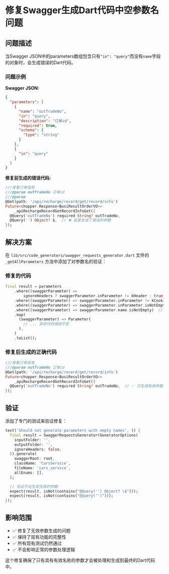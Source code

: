 # 修复Swagger生成Dart代码中空参数名问题

## 问题描述

当Swagger JSON中的parameters数组包含只有`"in": "query"`而没有`name`字段的对象时，会生成错误的Dart代码。

### 问题示例

**Swagger JSON:**
```json
{
  "parameters": [
    {
      "name": "outTradeNo",
      "in": "query",
      "description": "订单id",
      "required": true,
      "schema": {
        "type": "string"
      }
    },
    {
      "in": "query"
    }
  ]
}
```

**修复前生成的错误代码:**
```dart
///查看订单信息
///@param outTradeNo 订单id
///@param
@Get(path: '/api/recharge/record/get/record/info')
Future<chopper.Response<BusiResultOrderVO>>
    _apiRechargeRecordGetRecordInfoGet({
  @Query('outTradeNo') required String? outTradeNo,
  @Query('') Object? $,  // ❌ 这里生成了错误的参数
});
```

## 解决方案

在 `lib/src/code_generators/swagger_requests_generator.dart` 文件的 `_getAllParameters` 方法中添加了对参数名的验证：

### 修复的代码

```dart
final result = parameters
    .where((swaggerParameter) =>
        ignoreHeaders ? swaggerParameter.inParameter != kHeader : true)
    .where((swaggerParameter) => swaggerParameter.inParameter != kCookie)
    .where((swaggerParameter) => swaggerParameter.inParameter.isNotEmpty)
    .where((swaggerParameter) => swaggerParameter.name.isNotEmpty)  // ✅ 新增：过滤空name的参数
    .map(
      (swaggerParameter) => Parameter(
        // ... 其余代码保持不变
      ),
    )
    .toList();
```

### 修复后生成的正确代码

```dart
///查看订单信息
///@param outTradeNo 订单id
@Get(path: '/api/recharge/record/get/record/info')
Future<chopper.Response<BusiResultOrderVO>>
    _apiRechargeRecordGetRecordInfoGet({
  @Query('outTradeNo') required String? outTradeNo,  // ✅ 只生成有效参数
});
```

## 验证

添加了专门的测试来验证修复：

```dart
test('Should not generate parameters with empty names', () {
  final result = SwaggerRequestsGenerator(GeneratorOptions(
    inputFolder: '',
    outputFolder: '',
    ignoreHeaders: false,
  )).generate(
    swaggerRoot: root,
    className: 'CarsService',
    fileName: 'cars_service',
    allEnums: [],
  );

  // 验证不会生成无效的参数
  expect(result, isNot(contains("@Query('') Object? \$")));
  expect(result, isNot(contains("@Query('')")));
});
```

## 影响范围

- ✅ 修复了无效参数生成的问题
- ✅ 保持了现有功能的完整性
- ✅ 所有现有测试仍然通过
- ✅ 不会影响正常的参数处理逻辑

这个修复确保了只有具有有效名称的参数才会被处理和生成到最终的Dart代码中。 